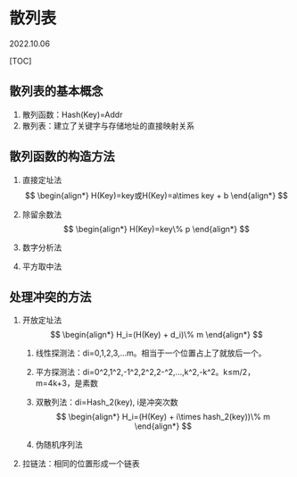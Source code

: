 # 散列表
2022.10.06

[TOC]

## 散列表的基本概念

1. 散列函数：Hash(Key)=Addr
2. 散列表：建立了关键字与存储地址的直接映射关系

## 散列函数的构造方法

1. 直接定址法
   $$
   \begin{align*}
   H(Key)=key或H(Key)=a\times key + b
   \end{align*}
   $$

2. 除留余数法
   $$
   \begin{align*}
   H(Key)=key\% p
   \end{align*}
   $$

3. 数字分析法

4. 平方取中法

## 处理冲突的方法

1. 开放定址法
   $$
   \begin{align*}
   H_i=(H(Key) + d_i)\% m
   \end{align*}
   $$

   1. 线性探测法：di=0,1,2,3,...m。相当于一个位置占上了就放后一个。

   2. 平方探测法：di=0^2,1^2,-1^2,2^2,2-^2,...,k^2,-k^2。k≤m/2，m=4k+3，是素数

   3. 双散列法：di=Hash_2(key), i是冲突次数
      $$
      \begin{align*}
      H_i=(H(Key) + i\times hash_2(key))\% m
      \end{align*}
      $$

   4. 伪随机序列法

2. 拉链法：相同的位置形成一个链表